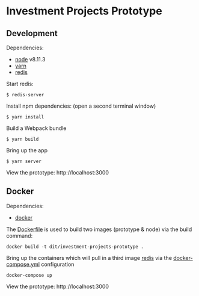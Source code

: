 # Investment Projects Prototype

## Development

Dependencies:
 - [node](https://nodejs.org/en/) v8.11.3
 - [yarn](https://yarnpkg.com/lang/en/)
 - [redis]( https://redis.io/)
  
Start redis:

    $ redis-server

Install npm dependencies: (open a second terminal window)
    
    $ yarn install
    
Build a Webpack bundle

    $ yarn build
    
Bring up the app

    $ yarn server
    
View the prototype: http://localhost:3000
            
## Docker

Dependencies:
 - [docker](https://www.docker.com/)
 
The [Dockerfile] is used to build two images (prototype & node) via the build command:
    
    docker build -t dit/investment-projects-prototype . 
 
Bring up the containers which will pull in a third image [redis]( https://redis.io/) via the [docker-compose.yml] configuration 

    docker-compose up

View the prototype: http://localhost:3000

[Dockerfile]:Dockerfile
[docker-compose.yml]:docker-compose.yml
